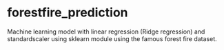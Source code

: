 # forestfire_prediction
Machine learning model with linear regression (Ridge regression) and standardscaler using sklearn module using the famous forest fire dataset.
